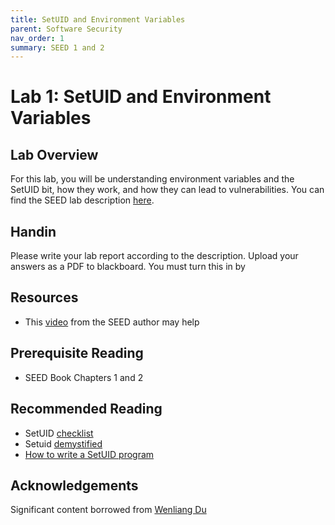 ```yaml
---
title: SetUID and Environment Variables
parent: Software Security
nav_order: 1
summary: SEED 1 and 2
---
```


# Lab 1: SetUID and Environment Variables

## Lab Overview

For this lab, you will be understanding environment variables and the SetUID bit, how they work, and how they can lead to vulnerabilities. You can find the SEED lab description [here](https://seedsecuritylabs.org/Labs_20.04/Files/Environment_Variable_and_SetUID/Environment_Variable_and_SetUID.pdf). 

## Handin
Please write your lab report according to the description. Upload your answers as a PDF to blackboard. You must turn this in by

## Resources
- This [video](https://www.youtube.com/watch?v=tZblgb5LYmk) from the SEED author may help

## Prerequisite Reading
- SEED Book Chapters 1 and 2

## Recommended Reading
- SetUID [checklist](https://seedsecuritylabs.org/Labs_16.04/Software/Environment_Variable_and_SetUID/files/setuid.pdf)
- Setuid [demystified](https://web.ecs.syr.edu/~wedu/minix/projects/setuid_paper.pdf)
- [How to write a SetUID program](http://nob.cs.ucdavis.edu/~bishop/secprog/1987-sproglogin.pdf)

## Acknowledgements 
Significant content borrowed from [Wenliang Du](https://web.ecs.syr.edu/~wedu/)



